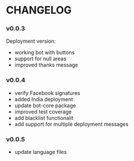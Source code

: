 # CHANGELOG

### v0.0.3
Deployment version:
- working bot with buttons
- support for null areas
- improved thanks message

### v0.0.4
- verify Facebook signatures
- added India deployment
- update bot-core package
- improved test coverage
- add blacklist functionalit
- add support for multiple deployment messages

### v0.0.5
- update language files